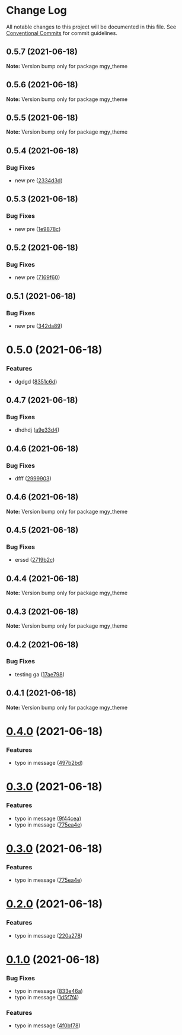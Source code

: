 # Change Log

All notable changes to this project will be documented in this file.
See [Conventional Commits](https://conventionalcommits.org) for commit guidelines.

## 0.5.7 (2021-06-18)

**Note:** Version bump only for package mgy_theme





## 0.5.6 (2021-06-18)

**Note:** Version bump only for package mgy_theme





## 0.5.5 (2021-06-18)

**Note:** Version bump only for package mgy_theme





## 0.5.4 (2021-06-18)


### Bug Fixes

* new pre ([2334d3d](https://github.com/trevoros/theme/commit/2334d3db6df59ca8254d4ab20b00704fa95b88aa))





## 0.5.3 (2021-06-18)


### Bug Fixes

* new pre ([1e9878c](https://github.com/trevoros/theme/commit/1e9878cde409dc6fe9d0a3e42394d5a56d733f8c))





## 0.5.2 (2021-06-18)


### Bug Fixes

* new pre ([7169f60](https://github.com/trevoros/theme/commit/7169f60f6498117c256ef0dfe70989cbd3391c27))





## 0.5.1 (2021-06-18)


### Bug Fixes

* new pre ([342da89](https://github.com/trevoros/theme/commit/342da89a678c3d9561733fe2d4a2831c18ce86a0))





# 0.5.0 (2021-06-18)


### Features

* dgdgd ([8351c6d](https://github.com/trevoros/theme/commit/8351c6d8f5454f7e0fe70a51ba4ef6cd93620514))





## 0.4.7 (2021-06-18)


### Bug Fixes

* dhdhdj ([a9e33d4](https://github.com/trevoros/theme/commit/a9e33d4782821190fcdbeac33d5b11fe526ac4a8))





## 0.4.6 (2021-06-18)


### Bug Fixes

* dfff ([2999903](https://github.com/trevoros/theme/commit/299990304d22f22159d84b7516c373d93bf21a91))





## 0.4.6 (2021-06-18)

**Note:** Version bump only for package mgy_theme





## 0.4.5 (2021-06-18)


### Bug Fixes

* erssd ([2719b2c](https://github.com/trevoros/theme/commit/2719b2ce599e58ffeea32c55081026405a874d8a))





## 0.4.4 (2021-06-18)

**Note:** Version bump only for package mgy_theme





## 0.4.3 (2021-06-18)

**Note:** Version bump only for package mgy_theme





## 0.4.2 (2021-06-18)


### Bug Fixes

* testing ga ([17ae798](https://github.com/trevoros/theme/commit/17ae798bb50371c7c0721c605f326526227315c7))





## 0.4.1 (2021-06-18)

**Note:** Version bump only for package mgy_theme





# [0.4.0](https://github.com/trevoros/theme/compare/mgy_theme@0.3.0...mgy_theme@0.4.0) (2021-06-18)


### Features

* typo in message ([497b2bd](https://github.com/trevoros/theme/commit/497b2bd9e968515c828a1110a0729d70dffdf88d))





# [0.3.0](https://github.com/trevoros/theme/compare/mgy_theme@0.2.0...mgy_theme@0.3.0) (2021-06-18)


### Features

* typo in message ([9f44cea](https://github.com/trevoros/theme/commit/9f44ceaf233736264d78b60b968a5e3244980438))
* typo in message ([775ea4e](https://github.com/trevoros/theme/commit/775ea4eb7e3a05fb206b88f6238184bf89aad3eb))





# [0.3.0](https://github.com/trevoros/theme/compare/mgy_theme@0.2.0...mgy_theme@0.3.0) (2021-06-18)


### Features

* typo in message ([775ea4e](https://github.com/trevoros/theme/commit/775ea4eb7e3a05fb206b88f6238184bf89aad3eb))





# [0.2.0](https://github.com/trevoros/theme/compare/mgy_theme@0.1.0...mgy_theme@0.2.0) (2021-06-18)


### Features

* typo in message ([220a278](https://github.com/trevoros/theme/commit/220a278d416ec7517ed8e0dd2ea2743c5a895807))





# [0.1.0](https://github.com/trevoros/theme/compare/mgy_theme@0.0.4...mgy_theme@0.1.0) (2021-06-18)


### Bug Fixes

* typo in message ([833e46a](https://github.com/trevoros/theme/commit/833e46ae026a7593ec48c134e2dc5715ce89e442))
* typo in message ([1d5f7f4](https://github.com/trevoros/theme/commit/1d5f7f4e4fe467798362d67c57a42911dd8b7d36))


### Features

* typo in message ([4f0bf78](https://github.com/trevoros/theme/commit/4f0bf781272d9718488e8656ccff6cd3d3efdbd5))
